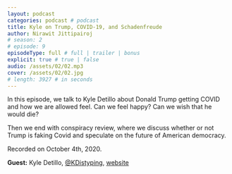 ```yaml
---
layout: podcast
categories: podcast # podcast
title: Kyle on Trump, COVID-19, and Schadenfreude
author: Nirawit Jittipairoj
# season: 2
# episode: 9
episodeType: full # full | trailer | bonus
explicit: true # true | false
audio: /assets/02/02.mp3
cover: /assets/02/02.jpg
# length: 3927 # in seconds
---
```


In this episode, we talk to Kyle Detillo about Donald Trump getting COVID and how we are allowed feel. Can we feel happy? Can we wish that he would die? 

Then we end with conspiracy review, where we discuss whether or not Trump is faking Covid and speculate on the future of American democracy.

Recorded on October 4th, 2020.

**Guest:**
Kyle Detillo, [@KDistyping](https://twitter.com/KDistyping), [website](http://kyletypes.com/)